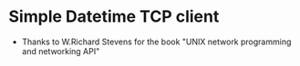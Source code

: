 # Simple Datetime TCP client

- Thanks to W.Richard Stevens for the book "UNIX network programming and networking API"
